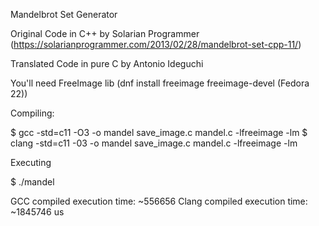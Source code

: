 Mandelbrot Set Generator

Original Code in C++ by Solarian Programmer (https://solarianprogrammer.com/2013/02/28/mandelbrot-set-cpp-11/)

Translated Code in pure C by Antonio Ideguchi

You'll need FreeImage lib (dnf install freeimage freeimage-devel (Fedora 22))

Compiling:

$ gcc -std=c11 -O3 -o mandel save_image.c mandel.c -lfreeimage -lm
$ clang -std=c11 -03 -o mandel save_image.c mandel.c -lfreeimage -lm

Executing

$ ./mandel

GCC compiled execution time: ~556656
Clang compiled execution time: ~1845746 us
